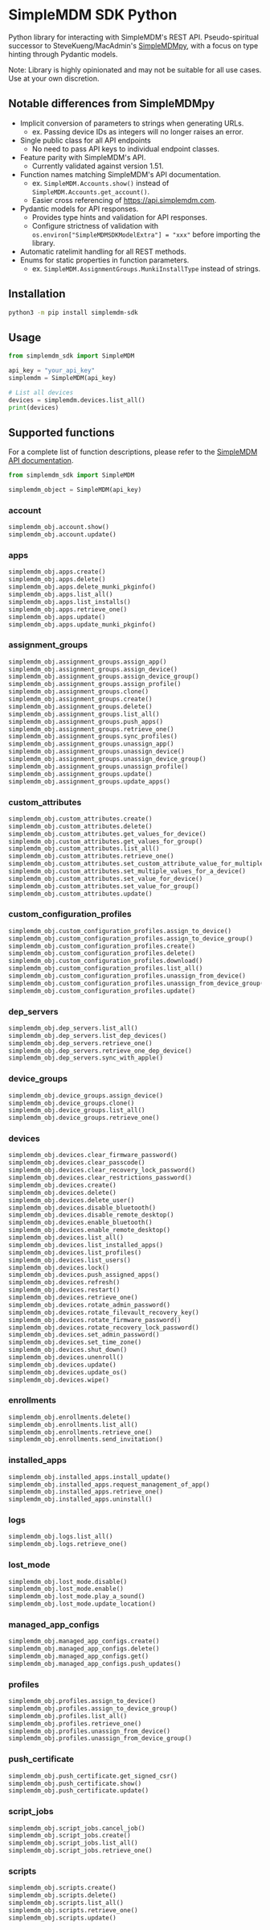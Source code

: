# SimpleMDM SDK Python

Python library for interacting with SimpleMDM's REST API. Pseudo-spiritual successor to SteveKueng/MacAdmin's [SimpleMDMpy](https://github.com/macadmins/simpleMDMpy), with a focus on type hinting through Pydantic models.

Note: Library is highly opinionated and may not be suitable for all use cases. Use at your own discretion.


## Notable differences from SimpleMDMpy

- Implicit conversion of parameters to strings when generating URLs.
  - ex. Passing device IDs as integers will no longer raises an error.
- Single public class for all API endpoints
  - No need to pass API keys to individual endpoint classes.
- Feature parity with SimpleMDM's API.
  - Currently validated against version 1.51.
- Function names matching SimpleMDM's API documentation.
  - ex. `SimpleMDM.Accounts.show()` instead of `SimpleMDM.Accounts.get_account()`.
  - Easier cross referencing of https://api.simplemdm.com.
- Pydantic models for API responses.
  - Provides type hints and validation for API responses.
  - Configure strictness of validation with `os.environ["SimpleMDMSDKModelExtra"] = "xxx"` before importing the library.
- Automatic ratelimit handling for all REST methods.
- Enums for static properties in function parameters.
  - ex. `SimpleMDM.AssignmentGroups.MunkiInstallType` instead of strings.


## Installation

```bash
python3 -m pip install simplemdm-sdk
```


## Usage

```py
from simplemdm_sdk import SimpleMDM

api_key = "your_api_key"
simplemdm = SimpleMDM(api_key)

# List all devices
devices = simplemdm.devices.list_all()
print(devices)
```

## Supported functions

For a complete list of function descriptions, please refer to the [SimpleMDM API documentation](https://api.simplemdm.com).

```py
from simplemdm_sdk import SimpleMDM

simplemdm_object = SimpleMDM(api_key)
```

### account
```py
simplemdm_obj.account.show()
simplemdm_obj.account.update()
```
### apps
```py
simplemdm_obj.apps.create()
simplemdm_obj.apps.delete()
simplemdm_obj.apps.delete_munki_pkginfo()
simplemdm_obj.apps.list_all()
simplemdm_obj.apps.list_installs()
simplemdm_obj.apps.retrieve_one()
simplemdm_obj.apps.update()
simplemdm_obj.apps.update_munki_pkginfo()
```
### assignment_groups
```py
simplemdm_obj.assignment_groups.assign_app()
simplemdm_obj.assignment_groups.assign_device()
simplemdm_obj.assignment_groups.assign_device_group()
simplemdm_obj.assignment_groups.assign_profile()
simplemdm_obj.assignment_groups.clone()
simplemdm_obj.assignment_groups.create()
simplemdm_obj.assignment_groups.delete()
simplemdm_obj.assignment_groups.list_all()
simplemdm_obj.assignment_groups.push_apps()
simplemdm_obj.assignment_groups.retrieve_one()
simplemdm_obj.assignment_groups.sync_profiles()
simplemdm_obj.assignment_groups.unassign_app()
simplemdm_obj.assignment_groups.unassign_device()
simplemdm_obj.assignment_groups.unassign_device_group()
simplemdm_obj.assignment_groups.unassign_profile()
simplemdm_obj.assignment_groups.update()
simplemdm_obj.assignment_groups.update_apps()
```
### custom_attributes
```py
simplemdm_obj.custom_attributes.create()
simplemdm_obj.custom_attributes.delete()
simplemdm_obj.custom_attributes.get_values_for_device()
simplemdm_obj.custom_attributes.get_values_for_group()
simplemdm_obj.custom_attributes.list_all()
simplemdm_obj.custom_attributes.retrieve_one()
simplemdm_obj.custom_attributes.set_custom_attribute_value_for_multiple_devices()
simplemdm_obj.custom_attributes.set_multiple_values_for_a_device()
simplemdm_obj.custom_attributes.set_value_for_device()
simplemdm_obj.custom_attributes.set_value_for_group()
simplemdm_obj.custom_attributes.update()
```
### custom_configuration_profiles
```py
simplemdm_obj.custom_configuration_profiles.assign_to_device()
simplemdm_obj.custom_configuration_profiles.assign_to_device_group()
simplemdm_obj.custom_configuration_profiles.create()
simplemdm_obj.custom_configuration_profiles.delete()
simplemdm_obj.custom_configuration_profiles.download()
simplemdm_obj.custom_configuration_profiles.list_all()
simplemdm_obj.custom_configuration_profiles.unassign_from_device()
simplemdm_obj.custom_configuration_profiles.unassign_from_device_group()
simplemdm_obj.custom_configuration_profiles.update()
```
### dep_servers
```py
simplemdm_obj.dep_servers.list_all()
simplemdm_obj.dep_servers.list_dep_devices()
simplemdm_obj.dep_servers.retrieve_one()
simplemdm_obj.dep_servers.retrieve_one_dep_device()
simplemdm_obj.dep_servers.sync_with_apple()
```
### device_groups
```py
simplemdm_obj.device_groups.assign_device()
simplemdm_obj.device_groups.clone()
simplemdm_obj.device_groups.list_all()
simplemdm_obj.device_groups.retrieve_one()
```
### devices
```py
simplemdm_obj.devices.clear_firmware_password()
simplemdm_obj.devices.clear_passcode()
simplemdm_obj.devices.clear_recovery_lock_password()
simplemdm_obj.devices.clear_restrictions_password()
simplemdm_obj.devices.create()
simplemdm_obj.devices.delete()
simplemdm_obj.devices.delete_user()
simplemdm_obj.devices.disable_bluetooth()
simplemdm_obj.devices.disable_remote_desktop()
simplemdm_obj.devices.enable_bluetooth()
simplemdm_obj.devices.enable_remote_desktop()
simplemdm_obj.devices.list_all()
simplemdm_obj.devices.list_installed_apps()
simplemdm_obj.devices.list_profiles()
simplemdm_obj.devices.list_users()
simplemdm_obj.devices.lock()
simplemdm_obj.devices.push_assigned_apps()
simplemdm_obj.devices.refresh()
simplemdm_obj.devices.restart()
simplemdm_obj.devices.retrieve_one()
simplemdm_obj.devices.rotate_admin_password()
simplemdm_obj.devices.rotate_filevault_recovery_key()
simplemdm_obj.devices.rotate_firmware_password()
simplemdm_obj.devices.rotate_recovery_lock_password()
simplemdm_obj.devices.set_admin_password()
simplemdm_obj.devices.set_time_zone()
simplemdm_obj.devices.shut_down()
simplemdm_obj.devices.unenroll()
simplemdm_obj.devices.update()
simplemdm_obj.devices.update_os()
simplemdm_obj.devices.wipe()
```
### enrollments
```py
simplemdm_obj.enrollments.delete()
simplemdm_obj.enrollments.list_all()
simplemdm_obj.enrollments.retrieve_one()
simplemdm_obj.enrollments.send_invitation()
```
### installed_apps
```py
simplemdm_obj.installed_apps.install_update()
simplemdm_obj.installed_apps.request_management_of_app()
simplemdm_obj.installed_apps.retrieve_one()
simplemdm_obj.installed_apps.uninstall()
```
### logs
```py
simplemdm_obj.logs.list_all()
simplemdm_obj.logs.retrieve_one()
```
### lost_mode
```py
simplemdm_obj.lost_mode.disable()
simplemdm_obj.lost_mode.enable()
simplemdm_obj.lost_mode.play_a_sound()
simplemdm_obj.lost_mode.update_location()
```
### managed_app_configs
```py
simplemdm_obj.managed_app_configs.create()
simplemdm_obj.managed_app_configs.delete()
simplemdm_obj.managed_app_configs.get()
simplemdm_obj.managed_app_configs.push_updates()
```
### profiles
```py
simplemdm_obj.profiles.assign_to_device()
simplemdm_obj.profiles.assign_to_device_group()
simplemdm_obj.profiles.list_all()
simplemdm_obj.profiles.retrieve_one()
simplemdm_obj.profiles.unassign_from_device()
simplemdm_obj.profiles.unassign_from_device_group()
```
### push_certificate
```py
simplemdm_obj.push_certificate.get_signed_csr()
simplemdm_obj.push_certificate.show()
simplemdm_obj.push_certificate.update()
```
### script_jobs
```py
simplemdm_obj.script_jobs.cancel_job()
simplemdm_obj.script_jobs.create()
simplemdm_obj.script_jobs.list_all()
simplemdm_obj.script_jobs.retrieve_one()
```
### scripts
```py
simplemdm_obj.scripts.create()
simplemdm_obj.scripts.delete()
simplemdm_obj.scripts.list_all()
simplemdm_obj.scripts.retrieve_one()
simplemdm_obj.scripts.update()
```
